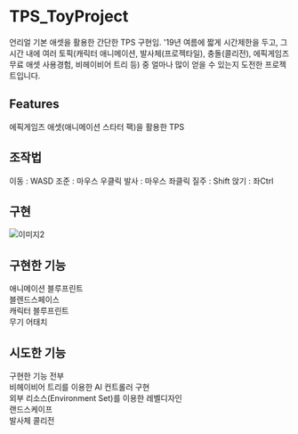 
# TPS_ToyProject
언리얼 기본 애셋을 활용한 간단한 TPS 구현임.
'19년 여름에 짧게 시간제한을 두고, 그 시간 내에 여러 토픽(캐릭터 애니메이션, 발사체(프로젝타일), 충돌(콜리전), 에픽게임즈 무료 애셋 사용경험, 비헤이비어 트리 등) 중 얼마나 많이 얻을 수 있는지 도전한 프로젝트입니다.

## Features
에픽게임즈 애셋(애니메이션 스타터 팩)을 활용한 TPS

## 조작법
이동 :  WASD
조준 : 마우스 우클릭
발사 : 마우스 좌클릭
질주 : Shift
앉기 : 좌Ctrl

## 구현 
![이미지2](./images/8.20.gif)

## 구현한 기능
애니메이션 블루프린트  
블렌드스페이스  
캐릭터 블루프린트  
무기 어태치

## 시도한 기능
구현한 기능 전부  
비헤이비어 트리를 이용한 AI 컨트롤러 구현  
외부 리소스(Environment Set)를 이용한 레벨디자인  
랜드스케이프  
발사체 콜리전
